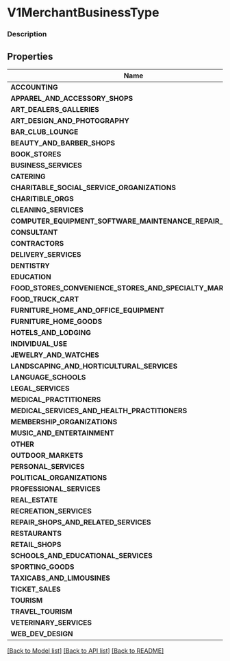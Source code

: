 # V1MerchantBusinessType


### Description



## Properties
Name | Type
------------ | -------------
**ACCOUNTING** | string
**APPAREL_AND_ACCESSORY_SHOPS** | string
**ART_DEALERS_GALLERIES** | string
**ART_DESIGN_AND_PHOTOGRAPHY** | string
**BAR_CLUB_LOUNGE** | string
**BEAUTY_AND_BARBER_SHOPS** | string
**BOOK_STORES** | string
**BUSINESS_SERVICES** | string
**CATERING** | string
**CHARITABLE_SOCIAL_SERVICE_ORGANIZATIONS** | string
**CHARITIBLE_ORGS** | string
**CLEANING_SERVICES** | string
**COMPUTER_EQUIPMENT_SOFTWARE_MAINTENANCE_REPAIR_SERVICES** | string
**CONSULTANT** | string
**CONTRACTORS** | string
**DELIVERY_SERVICES** | string
**DENTISTRY** | string
**EDUCATION** | string
**FOOD_STORES_CONVENIENCE_STORES_AND_SPECIALTY_MARKETS** | string
**FOOD_TRUCK_CART** | string
**FURNITURE_HOME_AND_OFFICE_EQUIPMENT** | string
**FURNITURE_HOME_GOODS** | string
**HOTELS_AND_LODGING** | string
**INDIVIDUAL_USE** | string
**JEWELRY_AND_WATCHES** | string
**LANDSCAPING_AND_HORTICULTURAL_SERVICES** | string
**LANGUAGE_SCHOOLS** | string
**LEGAL_SERVICES** | string
**MEDICAL_PRACTITIONERS** | string
**MEDICAL_SERVICES_AND_HEALTH_PRACTITIONERS** | string
**MEMBERSHIP_ORGANIZATIONS** | string
**MUSIC_AND_ENTERTAINMENT** | string
**OTHER** | string
**OUTDOOR_MARKETS** | string
**PERSONAL_SERVICES** | string
**POLITICAL_ORGANIZATIONS** | string
**PROFESSIONAL_SERVICES** | string
**REAL_ESTATE** | string
**RECREATION_SERVICES** | string
**REPAIR_SHOPS_AND_RELATED_SERVICES** | string
**RESTAURANTS** | string
**RETAIL_SHOPS** | string
**SCHOOLS_AND_EDUCATIONAL_SERVICES** | string
**SPORTING_GOODS** | string
**TAXICABS_AND_LIMOUSINES** | string
**TICKET_SALES** | string
**TOURISM** | string
**TRAVEL_TOURISM** | string
**VETERINARY_SERVICES** | string
**WEB_DEV_DESIGN** | string

[[Back to Model list]](../README.md#documentation-for-models) [[Back to API list]](../README.md#documentation-for-api-endpoints) [[Back to README]](../README.md)


